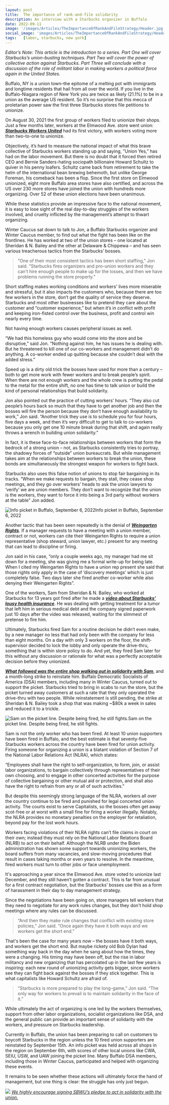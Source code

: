 ```yaml
---
layout: post
title:  The importance of rank-and-file solidarity
description: An interview with a Starbucks organizer in Buffalo
date: 2022-09-11 
image: '/images/Articles/TheImportanceOfRankAndFileStrategy/Header.jpg'
social_image: 'images/Articles/TheImportanceOfRankAndFileStrategy/Header.jpg'
tags:   [labor, starbucks, new york]
---
```


*Editor’s Note: This article is the introduction to a series. Part One will cover Starbucks’s union-busting techniques. Part Two will cover the power of collective action against Starbucks. Part Three will conclude with a discussion of the role of militant labor in making workers a political force again in the United States.*

Buffalo, NY is a union town–the epitome of a melting pot with immigrants and longtime residents that hail from all over the world. If you live in the Buffalo-Niagara region of New York you are twice as likely (21.1%) to be in a union as the average US resident. So it’s no surprise that this mecca of proletarian power saw the first three Starbucks stores file petitions to unionize.  

On August 30, 2021 the first group of workers filed to unionize their shops. Just a few months later, workers at the Elmwood Ave. store went union: [***Starbucks Workers United***](https://sbworkersunited.org/) had its first victory, with workers voting more than two-to-one to unionize.

Objectively, it’s hard to measure the national impact of what this brave collective of Starbucks workers standing up and saying, ”Union Yes,” has had on the labor movement. But there is no doubt that it forced then retired CEO and Bernie Sanders-hating sociopath billionaire Howard Schultz to quiver in his penny loafers. Schultz came back from retirement to take the helm of the international bean brewing behemoth, but unlike George Foreman, his comeback has been a flop. Since the first store on Elmwood unionized, eight more Buffalo area stores have also certified, and across the US over 230 more stores have joined the union with hundreds more organizing. Over 52 of these union elections have been unanimous. 

While these statistics provide an impressive face to the national movement, it is easy to lose sight of the real day-to-day struggles of the workers involved, and cruelty inflicted by the management’s attempt to thwart organizing. 


Winter Caucus sat down to talk to Jon, a Buffalo Starbucks organizer and Winter Caucus member, to find out what the fight has been like on the frontlines. He has worked at two of the union stores – one located at Sheridan & N. Bailey and the other at Delaware & Chippewa – and has seen various treacherous tactics from the Starbucks’ bosses.

> “One of their most consistent tactics has been short staffing,” Jon said. “Starbucks fires organizers and pro-union workers and they can’t hire enough people to make up for the losses, and then we have problems running the store properly.”

Short staffing makes working conditions and workers' lives more miserable and stressful, but it also impacts the customers who, because there are too few workers in the store, don’t get the quality of service they deserve. Starbucks and most other businesses like to pretend they care about the customer and “customer experience,” but when it’s in conflict with profit and keeping iron-fisted control over the business, profit and control win nearly every time.

Not having enough workers causes peripheral issues as well.

“We had this homeless guy who would come into the store and be disruptive,” said Jon. “Nothing against him, he has issues he is dealing with. But he threatened to kill one of our co-workers and management didn’t do anything. A co-worker ended up quitting because she couldn’t deal with the added stress.”

Speed up is a dirty old trick the bosses have used for more than a century – both to get more work with fewer workers and to break people’s spirit. When there are not enough workers and the whole crew is putting the pedal to the metal for the entire shift, no one has time to talk union or build the kind of personal relationships that build solidarity.
 
Jon also pointed out the practice of cutting workers’ hours. “They also cut people’s hours back so much that they have to get another job and then the bosses will fire the person because they don’t have enough availability to work,” Jon said. “Another trick they use is to schedule you for four hours, five days a week, and then it’s very difficult to get to talk to co-workers because you only get one 10 minute break during that shift, and again really throws a wrench in building union solidarity.”

In fact, it is these face-to-face relationships between workers that form the bedrock of a strong union – not, as Starbucks consistently tries to portray, the shadowy forces of “outside” union bureaucrats. But while management takes aim at the relationships between workers to break the union, these bonds are simultaneously the strongest weapon for workers to fight back.

Starbucks also uses this false notion of unions to stop fair bargaining in its tracks. “When we make requests to bargain, they stall, they cease shop meetings, and they go over workers’ heads to ask the union lawyers to ‘verify’ we are union members. They don’t want to recognize that the union is the workers, they want to force it into being a 3rd party without workers at the table” Jon added.

![Info picket in Buffalo, September 6, 2022](/images/Articles/TheImportanceOfRankAndFileStrategy/BuffaloStarbucksUnion.jpg)Info picket in Buffalo, September 6, 2022


Another tactic that has been seen repeatedly is the denial of [***Weingarten Rights***](https://www.nlrb.gov/about-nlrb/rights-we-protect/your-rights/weingarten-rights). If a manager requests to have a meeting with a union member, contract or not, workers can cite their Weingarten Rights to require a union representative (shop steward, union lawyer, etc.) present for any meeting that can lead to discipline or firing. 

Jon said in his case, “only a couple weeks ago, my manager had me sit down for a meeting, she was giving me a formal write-up for being late. When I cited my Weingarten Rights to have a union rep present she said that those rights only apply in the case of ‘discovery meetings’ which is just completely false. Two days later she fired another co-worker while also denying their Weingarten Rights”. 

One of the workers, Sam from Sheridan & N. Bailey, who worked at Starbucks for 13 years got fired after he made a [***video about Starbucks’ lousy health insurance***](https://twitter.com/MorePerfectUS/status/1555658542656303104?s=20&t=l7c3-x-eu5Wt4xAqqD8vLA). He was dealing with getting treatment for a tumor that left him in serious medical debt and the company signed paperwork just 10 days after the video was released, waiting for the slimmest of pretense to fire him. 

Ultimately, Starbucks fired Sam for a routine decision he didn’t even make, by a new manager no less that had only been with the company for less than eight months. On a day with only 3 workers on the floor, the shift-supervisor decided to lock the lobby and only operate the drive-thru, something that is within store policy to do. And yet, they fired Sam later for this without any discussion or rationale for what was a perfectly acceptable decision before they unionized. 

[***What followed was the entire shop walking out in solidarity with Sam***](https://www.tiktok.com/@sbworkersunited/video/7129482083138817322?is_copy_url=1&is_from_webapp=v1), and a month-long strike to reinstate him. Buffalo Democratic Socialists of America (DSA) members, including many in Winter Caucus, turned out to support the picket. Starbucks tried to bring in scabs to run the store, but the picket turned away customers at such a rate that they only operated the drive-thru with two people. While reinstatement is still pending, the strike at Sheridan & N. Bailey took a shop that was making ~$80k a week in sales and reduced it to a trickle.


![Sam on the picket line. Despite being fired, he still fights.](/images/Articles/TheImportanceOfRankAndFileStrategy/Honk4Unions.jpg)Sam on the picket line. Despite being fired, he still fights.

Sam is not the only worker who has been fired. At least 10 union supporters have been fired in Buffalo, and the best estimate is that seventy-five Starbucks workers across the country have been fired for union activity. Firing someone for organizing a union is a blatant violation of Section 7 of the National Labor Relations Act (NLRA), which states:

“Employees shall have the right to self-organization, to form, join, or assist labor organizations, to bargain collectively through representatives of their own choosing, and to engage in other concerted activities for the purpose of collective bargaining or other mutual aid or protection, and shall also have the right to refrain from any or all of such activities."

But despite this seemingly strong language of the NLRA, workers all over the country continue to be fired and punished for legal concerted union activity. The courts exist to serve Capitalists, so the bosses often get away scot-free or at worst with a small fine for firing a worker illegally. Notably, the NLRA provides no monetary penalties on the employer for retaliation, beyond pay for the lost work hours. 

Workers facing violations of their NLRA rights can’t file claims in court on their own; instead they must rely on the National Labor Relations Board (NLRB) to act on their behalf. Although the NLRB under the Biden administration has shown some support towards unionizing workers, the board suffers from many vacancies, and slow-moving procedures that result in cases taking months or even years to resolve. In the meantime, fired workers must turn to other jobs or face unemployment.

It's approaching a year since the Elmwood Ave. store voted to unionize last December, and they still haven’t gotten a contract. This is far from unusual for a first contract negotiation, but the Starbucks’ bosses use this as a form of harassment in their day to day management strategy.

Since the negotiations have been going on, store managers tell workers that they need to negotiate for any work rules changes, but they don't hold shop meetings where any rules can be discussed.

>“And then they make rule changes that conflict with existing store policies,” Jon said. “Once again they have it both ways and we workers get the short end.”

That's been the case for many years now – the bosses have it both ways, and workers get the short end. But maybe rickety old Bob Dylan had something way back in the day when he sang about how the times, they were a changing. His timing may have been off, but the rise in labor militancy and new organizing that has percolated up in the last few years is inspiring: each new round of unionizing activity gets bigger, since workers see they can fight back against the bosses if they stick together. This is what capitalists like Howard Schultz are afraid of.

>“Starbucks is more prepared to play the long-game,” Jon said. “The only way for workers to prevail is to maintain solidarity in the face of it.”


While ultimately the act of organizing is one led by the workers themselves, support from other labor organizations, socialist organizations like DSA, and the general public can provide an important sense of solidarity with the workers, and pressure on Starbucks leadership.

Currently in Buffalo, the union has been preparing to call on customers to boycott Starbucks in the region unless the 10 fired union supporters are reinstated by September 15th. An info picket was held across all shops in the region on September 6th, with scores of other local unions like CWA, SEIU, USW, and UAW joining the picket line. Many Buffalo DSA members, including those in Winter Caucus, participated and helped with organizing these events.

It remains to be seen whether these actions will ultimately force the hand of management, but one thing is clear: the struggle has only just begun.



 [<img src="/images/Articles/TheImportanceOfRankAndFileStrategy/SBWULogo.png">](http://tinyurl.com/SBWUpledge) [*We highly encourage signing SBWU’s pledge to act in solidarity with the union.*](http://tinyurl.com/SBWUpledge)